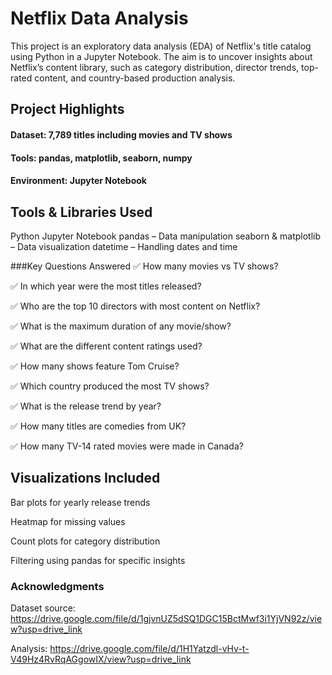 # Netflix Data Analysis
This project is an exploratory data analysis (EDA) of Netflix's title catalog using Python in a Jupyter Notebook. The aim is to uncover insights about Netflix’s content library, such as category distribution, director trends, top-rated content, and country-based production analysis.

## Project Highlights
#### Dataset: 7,789 titles including movies and TV shows
#### Tools: pandas, matplotlib, seaborn, numpy
#### Environment: Jupyter Notebook

## Tools & Libraries Used
Python
Jupyter Notebook
pandas – Data manipulation
seaborn & matplotlib – Data visualization
datetime – Handling dates and time

###Key Questions Answered
✅ How many movies vs TV shows?

✅ In which year were the most titles released?

✅ Who are the top 10 directors with most content on Netflix?

✅ What is the maximum duration of any movie/show?

✅ What are the different content ratings used?

✅ How many shows feature Tom Cruise?

✅ Which country produced the most TV shows?

✅ What is the release trend by year?

✅ How many titles are comedies from UK?

✅ How many TV-14 rated movies were made in Canada?

## Visualizations Included

Bar plots for yearly release trends

Heatmap for missing values

Count plots for category distribution

Filtering using pandas for specific insights

### Acknowledgments
Dataset source: https://drive.google.com/file/d/1gjvnUZ5dSQ1DGC15BctMwf3i1YjVN92z/view?usp=drive_link

Analysis: https://drive.google.com/file/d/1H1Yatzdl-vHv-t-V49Hz4RvRqAGgowIX/view?usp=drive_link
